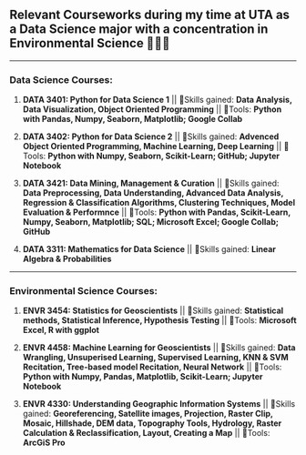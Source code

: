 ## **Relevant Courseworks during my time at UTA as a Data Science major with a concentration in Environmental Science 👩🏾‍🎓**

---

### Data Science Courses:

1. **DATA 3401: Python for Data Science 1** || 🦾Skills gained: **Data Analysis, Data Visualization, Object Oriented Programming** || 
🔨Tools: **Python with Pandas, Numpy, Seaborn, Matplotlib; Google Collab**

2. **DATA 3402: Python for Data Science 2** || 🦾Skills gained: **Advenced Object Oriented Programming, Machine Learning, Deep Learning** ||
🔨Tools: **Python with Numpy, Seaborn, Scikit-Learn; GitHub; Jupyter Notebook**

3. **DATA 3421: Data Mining, Management & Curation** || 🦾Skills gained: **Data Preprocessing, Data Understanding, Advanced Data Analysis,
   Regression & Classification Algorithms, Clustering Techniques, Model Evaluation & Performnce** || 🔨Tools: **Python with Pandas, 
   Scikit-Learn, Numpy, Seaborn, Matplotlib; SQL; Microsoft Excel; Google Collab; GitHub**
   
4. **DATA 3311: Mathematics for Data Science** ||  🦾Skills gained: **Linear Algebra & Probabilities**

--- 

### Environmental Science Courses:

1. **ENVR 3454: Statistics for Geoscientists** || 🦾Skills gained: **Statistical methods, Statistical Inference, Hypothesis Testing** ||
🔨Tools: **Microsoft Excel, R with ggplot**

2. **ENVR 4458: Machine Learning for Geoscientists** || 🦾Skills gained: **Data Wrangling, Unsuperised Learning, Supervised Learning,
   KNN & SVM Recitation, Tree-based model Recitation, Neural Network** || 🔨Tools: **Python with Numpy, Pandas, Matplotlib, Scikit-Learn;
   Jupyter Notebook**

3. **ENVR 4330: Understanding Geographic Information Systems** || 🦾Skills gained: **Georeferencing, Satellite images, Projection, Raster Clip,      Mosaic, Hillshade, DEM data, Topography Tools, Hydrology, Raster Calculation & Reclassification, Layout, Creating a Map** ||
    🔨Tools: **ArcGiS Pro**

 

